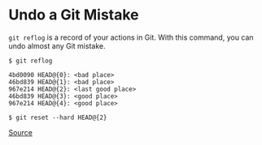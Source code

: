 # Undo a Git Mistake

`git reflog` is a record of your actions in Git. With this command, you can undo almost any Git mistake.

```
$ git reflog

4bd0090 HEAD@{0}: <bad place>
46bd839 HEAD@{1}: <bad place>
967e214 HEAD@{2}: <last good place>
46bd839 HEAD@{3}: <good place>
967e214 HEAD@{4}: <good place>

$ git reset --hard HEAD@{2}
```

[Source](https://github.com/jwworth/til/blob/master/git/undo-a-git-mistake.md)
